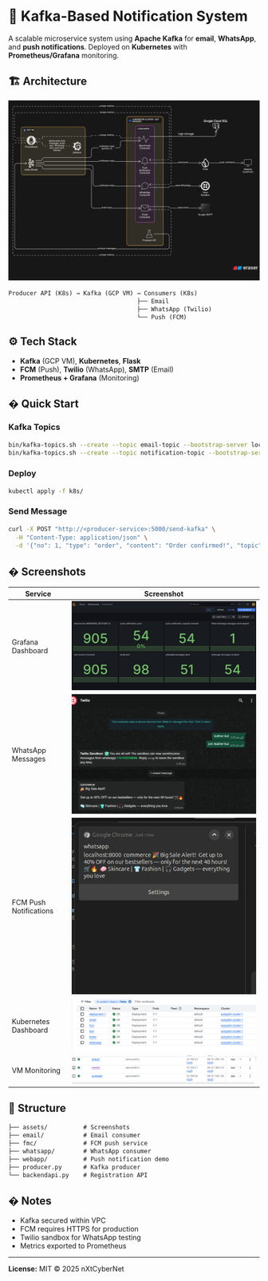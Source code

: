# 📣 Kafka-Based Notification System

A scalable microservice system using **Apache Kafka** for **email**, **WhatsApp**, and **push notifications**. Deployed on **Kubernetes** with **Prometheus/Grafana** monitoring.

## 🏗️ Architecture

![System Architecture](assets/diagram-export-7-1-2025-7_45_24-PM.png)

```
Producer API (K8s) → Kafka (GCP VM) → Consumers (K8s)
                                    ├── Email
                                    ├── WhatsApp (Twilio)
                                    └── Push (FCM)
```

## ⚙️ Tech Stack

- **Kafka** (GCP VM), **Kubernetes**, **Flask**
- **FCM** (Push), **Twilio** (WhatsApp), **SMTP** (Email)
- **Prometheus + Grafana** (Monitoring)

## � Quick Start

### Kafka Topics
```bash
bin/kafka-topics.sh --create --topic email-topic --bootstrap-server localhost:9092 --partitions 2
bin/kafka-topics.sh --create --topic notification-topic --bootstrap-server localhost:9092 --partitions 2
```

### Deploy
```bash
kubectl apply -f k8s/
```

### Send Message
```bash
curl -X POST "http://<producer-service>:5000/send-kafka" \
  -H "Content-Type: application/json" \
  -d '{"no": 1, "type": "order", "content": "Order confirmed!", "topic": "notification-topic"}'
```

## � Screenshots

| Service | Screenshot |
|---------|------------|
| Grafana Dashboard | ![Grafana](assets/grafana-dashboard.png) |
| WhatsApp Messages | ![WhatsApp](assets/whatsapp-screenshort.png) |
| FCM Push Notifications | ![FCM](assets/fcm-screenshot.png) |
| Kubernetes Dashboard | ![K8s](assets/k8s-gcp-dashboard.png) |
| VM Monitoring | ![VM](assets/vm-gcp-dashboard.png) |

## 📁 Structure

```
├── assets/          # Screenshots
├── email/           # Email consumer
├── fmc/             # FCM push service
├── whatsapp/        # WhatsApp consumer
├── webapp/          # Push notification demo
├── producer.py      # Kafka producer
└── backendapi.py    # Registration API
```

## � Notes

- Kafka secured within VPC
- FCM requires HTTPS for production
- Twilio sandbox for WhatsApp testing
- Metrics exported to Prometheus

---

**License:** MIT © 2025 nXtCyberNet

